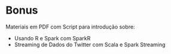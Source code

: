 # Bonus

Materiais em PDF com Script para introdução sobre:

<ul>
  <li>Usando R e Spark com SparkR</li>
  <li>Streaming de Dados do Twitter com Scala e Spark Streaming</li>
</ul>